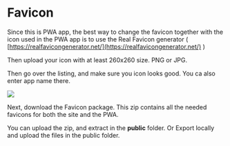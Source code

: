 # Favicon

Since this is PWA app, the best way to change the favicon together with the icon used in the PWA app is to use the Real Favicon generator \( [https://realfavicongenerator.net/](https://realfavicongenerator.net/) \)

Then upload your icon with at least 260x260 size.  PNG or JPG. 

Then go over the listing, and make sure you icon looks good. You ca also enter app name there. 

![](../.gitbook/assets/favicon.png)

Next, download the Favicon package. This zip contains all the needed favicons for both the site and the PWA. 

You can upload the zip, and extract in the **public** folder. Or Export locally and upload the files in the public folder.



